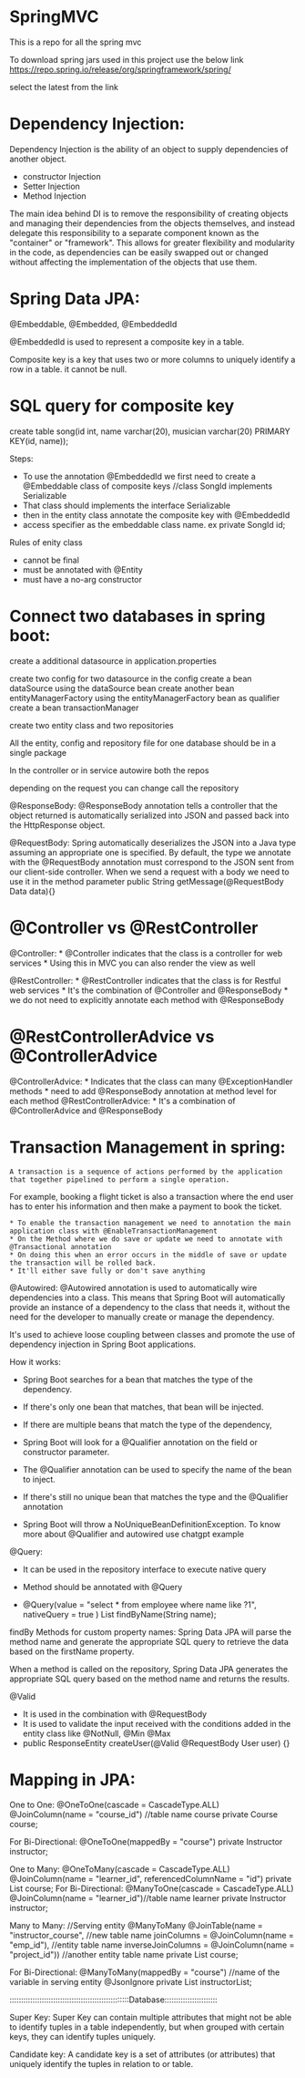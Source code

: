 # SpringMVC
This is a repo for all the spring mvc 


To download spring jars used in this project use the below link
https://repo.spring.io/release/org/springframework/spring/

select the latest from the link


# Dependency Injection:
Dependency Injection is the ability of an object to supply dependencies of another object.
 * constructor Injection
 * Setter Injection
 * Method Injection
 

The main idea behind DI is to remove the responsibility of creating objects and managing their dependencies from the objects 
themselves, and instead delegate this responsibility to a separate component known as the "container" or "framework". 
This allows for greater flexibility and modularity in the code, 
as dependencies can be easily swapped out or changed without affecting the implementation of the objects that use them.

# Spring Data JPA:
@Embeddable, @Embedded, @EmbeddedId

@EmbeddedId is used to represent a composite key in a table.

Composite key is a key that uses two or more columns to uniquely identify a row in a table. it cannot be null.

# SQL query for composite key
create table song(id int, name varchar(20), musician varchar(20) PRIMARY KEY(id, name));

Steps:
* To use the annotation @EmbeddedId we first need to create a @Embeddable class of composite keys //class SongId implements Serializable
* That class should implements the interface Serializable
* then in the entity class annotate the composite key with @EmbeddedId
* access specifier as the embeddable class name. ex private SongId id;


Rules of enity class
* cannot be final
* must be annotated with @Entity
* must have a no-arg constructor


# Connect two databases in spring boot:
create a additional datasource in application.properties

create two config for two datasource
in the config create a bean dataSource using the dataSource bean create another bean entityManagerFactory
using the entityManagerFactory bean as qualifier create a bean transactionManager

create two entity class and two repositories

All the entity, config and repository file for one database should be in a single package

In the controller or in service autowire both the repos 

depending on the request you can change call the repository

@ResponseBody:
@ResponseBody annotation tells a controller that the object returned is automatically serialized into JSON 
and passed back into the HttpResponse object. 

@RequestBody:
Spring automatically deserializes the JSON into a Java type assuming an appropriate one is specified. By default, 
the type we annotate with the @RequestBody annotation must correspond to the JSON sent from our client-side controller.
When we send a request with a body we need to use it in the method parameter
public String getMessage(@RequestBody Data data){}

# @Controller vs @RestController
@Controller:
	* @Controller indicates that the class is a controller for web services
	* Using this in MVC you can also render the view as well
	
@RestController:
	* @RestController indicates that the class is for Restful web services 
	* It's the combination of @Controller and @ResponseBody
	* we do not need to explicitly annotate each method with @ResponseBody
	
# @RestControllerAdvice vs @ControllerAdvice
@ControllerAdvice:
	* Indicates that the class can many @ExceptionHandler methods 
	* need to add @ResponseBody annotation at method level for each method
@RestControllerAdvice:
	* It's a combination of @ControllerAdvice and @ResponseBody
	

# Transaction Management in spring:
	A transaction is a sequence of actions performed by the application that together pipelined to perform a single operation. 
For example, booking a flight ticket is also a transaction where the end user has to enter his information 
and then make a payment to book the ticket.

	* To enable the transaction management we need to annotation the main application class with @EnableTransactionManagement
	* On the Method where we do save or update we need to annotate with @Transactional annotation
	* On doing this when an error occurs in the middle of save or update the transaction will be rolled back.
	* It'll either save fully or don't save anything
	
@Autowired:
@Autowired annotation is used to automatically wire dependencies into a class. 
This means that Spring Boot will automatically provide an instance of a dependency to the class that needs it, 
without the need for the developer to manually create or manage the dependency.

It's used to achieve loose coupling between classes and promote the use of dependency injection in Spring Boot applications.

How it works:
   * Spring Boot searches for a bean that matches the type of the dependency. 
   
   * If there's only one bean that matches, that bean will be injected.
   
   * If there are multiple beans that match the type of the dependency,
   
   * Spring Boot will look for a @Qualifier annotation on the field or constructor parameter. 
   
   * The @Qualifier annotation can be used to specify the name of the bean to inject.
   
   * If there's still no unique bean that matches the type and the @Qualifier annotation
   
   * Spring Boot will throw a NoUniqueBeanDefinitionException.
To know more about @Qualifier and autowired use chatgpt example	
	
@Query:
   * It can be used in the repository interface to execute native query
   
   * Method should be annotated with @Query
   
   * @Query(value = "select * from employee where name like ?1", nativeQuery = true )
	 List<Employee> findByName(String name);

findBy Methods for custom property names:
Spring Data JPA will parse the method name 
and generate the appropriate SQL query to retrieve the data based on the firstName property.

When a method is called on the repository, Spring Data JPA generates the appropriate SQL query based on the method name 
and returns the results.


@Valid
 * It is used in the combination with @RequestBody
 * It is used to validate the input received with the conditions added in the entity class like @NotNull, @Min @Max
 * public ResponseEntity<User> createUser(@Valid @RequestBody User user) {}
 
 
# Mapping in JPA:
One to One:
	@OneToOne(cascade = CascadeType.ALL)
	@JoinColumn(name = "course_id") //table name course
	private Course course;

For Bi-Directional:
	@OneToOne(mappedBy = "course")
	private Instructor instructor;

One to Many:
	@OneToMany(cascade = CascadeType.ALL)
	@JoinColumn(name = "learner_id", referencedColumnName = "id")
	private List<Course> course;
For Bi-Directional:
	@ManyToOne(cascade = CascadeType.ALL)
	@JoinColumn(name = "learner_id")//table name learner
	private Instructor instructor;

Many to Many:
	//Serving entity
	@ManyToMany
	@JoinTable(name = "instructor_course", //new table name
	joinColumns = @JoinColumn(name = "emp_id"), //entity table name
	inverseJoinColumns = @JoinColumn(name = "project_id")) //another entity table name
	private List<Course> course;

For Bi-Directional:
	@ManyToMany(mappedBy = "course") //name of the variable in serving entity
	@JsonIgnore
	private List<Instructor> instructorList;


::::::::::::::::::::::::::::::::::::::::::::::::::::Database:::::::::::::::::::::::

Super Key: 
Super Key can contain multiple attributes that might not be able to identify tuples in a table independently, 
but when grouped with certain keys, they can identify tuples uniquely.

Candidate key:
A candidate key is a set of attributes (or attributes) that uniquely identify the tuples in relation to or table.
